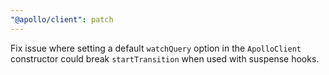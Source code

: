 ```yaml
---
"@apollo/client": patch
---
```


Fix issue where setting a default `watchQuery` option in the `ApolloClient` constructor could break `startTransition` when used with suspense hooks.
